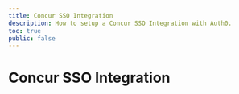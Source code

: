 ```yaml
---
title: Concur SSO Integration
description: How to setup a Concur SSO Integration with Auth0.
toc: true
public: false
---
```


# Concur SSO Integration

<!---
1. Create a New Integration
2. Configure Integration Settings
3. Configure Service/Provider
--->
